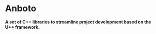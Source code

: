 <!--
  Title: Anboto
  Description: A set of C++ libraries to streamline project development based on the U++ framework
  Authors: Iñaki Zabala.
  -->

# Anboto
**A set of C++ libraries to streamline project development based on the U++ framework.**
